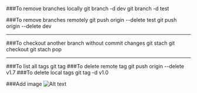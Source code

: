 ###To remove branches locally
git branch -d dev 
git branch -d test


###To remove branches remotely
git push origin --delete test
git push origin --delete dev

***************************
###To checkout another branch without commit 
changes
git stach
git checkout <branch name>
git stach pop

**************************************

###To list all tags
git tag
###To delete remote tag
git push origin --delete v1.7
###To delete local tags
git tag -d v1.0

###Add image 
![Alt text]('./photo.webp')


